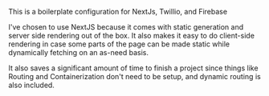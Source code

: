 This is a boilerplate configuration for NextJs, Twillio, and Firebase

I've chosen to use NextJS because it comes with static generation and server side rendering out of the box.  It also makes it easy to do client-side rendering in case some parts of the page can be made static while dynamically fetching on an as-need basis.

It also saves a significant amount of time to finish a project since things like Routing and Containerization don't need to be setup, and dynamic routing is also included.  

